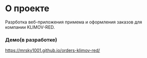 # О проекте
Разрботка веб-приложения примема и оформления заказов для компании KLIMOV-RED.

### Демо(в разработке)

https://mrsky1001.github.io/orders-klimov-red/
